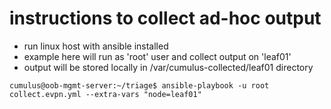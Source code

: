 # instructions to collect ad-hoc output

- run linux host with ansible installed
- example here will run as 'root' user and collect output on 'leaf01'
- output will be stored locally in /var/cumulus-collected/leaf01 directory
```
cumulus@oob-mgmt-server:~/triage$ ansible-playbook -u root collect.evpn.yml --extra-vars "node=leaf01"
```
